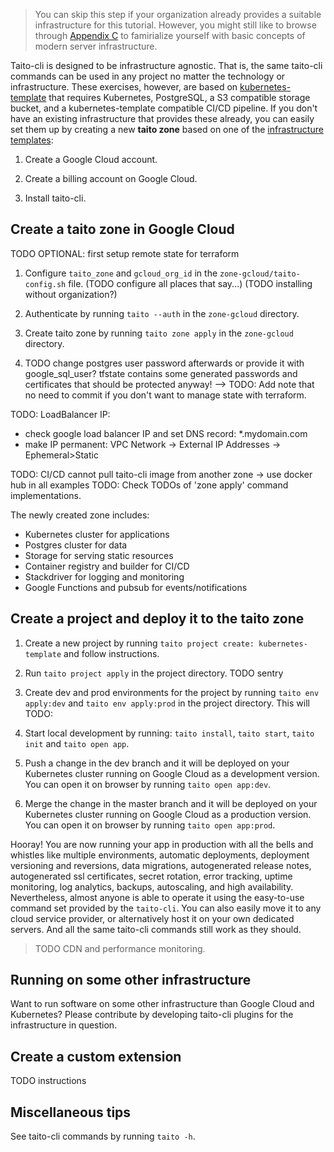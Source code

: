 
> You can skip this step if your organization already provides a suitable infrastructure for this tutorial. However, you might still like to browse through [Appendix C](c-modern-server-infrastructure.md) to famirialize yourself with basic concepts of modern server infrastructure.

Taito-cli is designed to be infrastructure agnostic. That is, the same taito-cli commands can be used in any project no matter the technology or infrastructure. These exercises, however, are based on [kubernetes-template](https://github.com/TaitoUnited/server-template) that requires Kubernetes, PostgreSQL, a S3 compatible storage bucket, and a kubernetes-template compatible CI/CD pipeline. If you don't have an existing infrastructure that provides these already, you can easily set them up by creating a new **taito zone** based on one of the [infrastructure templates](https://github.com/TaitoUnited/taito-cli/blob/dev/docs/templates.md#infrastructure-templates):

1. Create a Google Cloud account.

2. Create a billing account on Google Cloud.

3. Install taito-cli.

## Create a taito zone in Google Cloud

TODO OPTIONAL: first setup remote state for terraform

1. Configure `taito_zone` and `gcloud_org_id` in the `zone-gcloud/taito-config.sh` file. (TODO configure all places that say...) (TODO installing without organization?)

2. Authenticate by running `taito --auth` in the `zone-gcloud` directory.

3. Create taito zone by running `taito zone apply` in the `zone-gcloud` directory.

4. TODO change postgres user password afterwards or provide it with google_sql_user? tfstate contains some generated passwords and certificates that should be protected anyway! --> TODO: Add note that no need to commit if you don't want to manage state with terraform.

TODO: LoadBalancer IP:
- check google load balancer IP and set DNS record: *.mydomain.com
- make IP permanent: VPC Network -> External IP Addresses -> Ephemeral>Static

TODO: CI/CD cannot pull taito-cli image from another zone -> use docker hub in all examples
TODO: Check TODOs of 'zone apply' command implementations.

The newly created zone includes:

* Kubernetes cluster for applications
* Postgres cluster for data
* Storage for serving static resources
* Container registry and builder for CI/CD
* Stackdriver for logging and monitoring
* Google Functions and pubsub for events/notifications

## Create a project and deploy it to the taito zone

1. Create a new project by running `taito project create: kubernetes-template` and follow instructions.

2. Run `taito project apply` in the project directory. TODO sentry

3. Create dev and prod environments for the project by running `taito env apply:dev` and `taito env apply:prod` in the project directory. This will TODO:

4. Start local development by running: `taito install`, `taito start`, `taito init` and `taito open app`.

5. Push a change in the dev branch and it will be deployed on your Kubernetes cluster running on Google Cloud as a development version. You can open it on browser by running `taito open app:dev`.

6. Merge the change in the master branch and it will be deployed on your Kubernetes cluster running on Google Cloud as a production version. You can open it on browser by running `taito open app:prod`.

Hooray! You are now running your app in production with all the bells and whistles like multiple environments, automatic deployments, deployment versioning and reversions, data migrations, autogenerated release notes, autogenerated ssl certificates, secret rotation, error tracking, uptime monitoring, log analytics, backups, autoscaling, and high availability. Nevertheless, almost anyone is able to operate it using the easy-to-use command set provided by the `taito-cli`. You can also easily move it to any cloud service provider, or alternatively host it on your own dedicated servers. And all the same taito-cli commands still work as they should.

> TODO CDN and performance monitoring.

## Running on some other infrastructure

Want to run software on some other infrastructure than Google Cloud and Kubernetes? Please contribute by developing taito-cli plugins for the infrastructure in question.

## Create a custom extension

TODO instructions

## Miscellaneous tips

See taito-cli commands by running `taito -h`.
